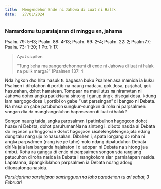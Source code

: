 ```yaml
---
title:  Mengendehon Ende ni Jahowa di Luat ni Halak
date:   27/01/2024
---
```


### Namardomu tu parsiajaran di minggu on, jahama
Psalm. 79: 5–13; Psalm. 88: 4–13; Psalm. 69: 2–4; Psalm. 22: 2; Psalm 77; Psalm. 73: 1–20; 1 Ptr. 1: 17.

> <p>Ayat siapilon</p>
> “Tung beha ma pangendehonnami di ende ni Jahowa di luat ni halak na pulik marga?” (Psalmen 137: 4

Nda ingkon dao hita masuk tu bagasan buku Psalmen asa marnida ia buku Psalmen i dihatahon di portibi na naung madabu, gok dosa, parjahat, gok hasusahan, dohot hamatean. Tompaan na mauliutus na niramotan ni Jahowa dohot angka patikNa na sintong i ganup tingki disegai dosa. Ndung lam margogo dosa i, portibi on gabe “luat parasingan” di bangso ni Debata. Na masa on gabe patubuhon sungkun-sungkun di roha ni parpsalmen: songon dia do manghangoluhon haporseaon di luat ni halak?

Songon naung taida, angka parpsalmen i patimbulhon hagogoon dohot huaso ni Debata, dohot paruhumanNa na sintong i. diboto nasida ai Debata do inganan parlinggoman dohot hagogoon sisalelenglelengna jala ndang dung talu nang uju ro hasusahan. Dibahen i, sipata longang do roha ni angka parpsalmen (nang ise pe tahe) molo ndang dipatuduhon Debata diriNa jala lam barganda hajahaton i di adopan ni Debata na sintong jala timbul. Roha na ganggu di ende ni parpsalmen songon sda tangiang patuduhon di roha nasida ia Debata i mangkohom sian parniahapan nasida. Lapatanna, dipangkilalahon parpsalmen ia Debata ndang adong ditongatonga nasida.

_Parsiajarima parsiajaran samingguon na laho paradehon tu ari sabat, 3 Februari_